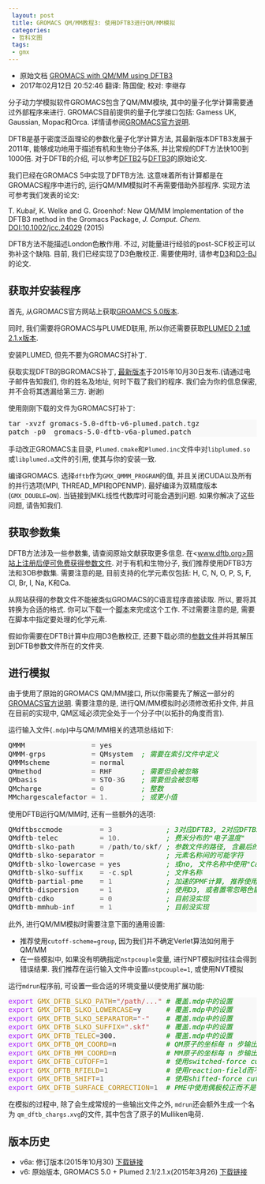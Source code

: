```yaml
---
 layout: post
 title: GROMACS QM/MM教程3: 使用DFTB3进行QM/MM模拟
 categories:
 - 哲科文图
 tags:
 - gmx
---
```


- 原始文档 [GROMACS with QM/MM using DFTB3](http://cbp.cfn.kit.edu/joomla/index.php/downloads/18-gromacs-with-qm-mm-using-dftb3)
- 2017年02月12日 20:52:46 翻译: 陈国俊; 校对: 李继存

分子动力学模拟软件GROMACS包含了QM/MM模块, 其中的量子化学计算需要通过外部程序来进行. GROMACS目前提供的量子化学接口包括: Gamess UK, Gaussian, Mopac和Orca. 详情请参阅[GROMACS官方说明](http://www.gromacs.org/Documentation/How-tos/QMMM).

DFTB是基于密度泛函理论的参数化量子化学计算方法, 其最新版本DFTB3发展于2011年, 能够成功地用于描述有机和生物分子体系, 并比常规的DFT方法快100到1000倍. 对于DFTB的介绍, 可以参考[DFTB2](http://journals.aps.org/prb/abstract/10.1103/PhysRevB.58.7260)与[DFTB3](http://pubs.acs.org/doi/abs/10.1021/ct100684s)的原始论文.

我们已经在GROMACS 5中实现了DFTB方法. 这意味着所有计算都是在GROMACS程序中进行的, 运行QM/MM模拟时不再需要借助外部程序. 实现方法可参考我们发表的论文:

T. Kubař, K. Welke and G. Groenhof: New QM/MM Implementation of the DFTB3 method in the Gromacs Package, <em>J. Comput. Chem.</em> [DOI:10.1002/jcc.24029](http://dx.doi.org/10.1002/jcc.24029) (2015)

DFTB方法不能描述London色散作用. 不过, 对能量进行经验的post-SCF校正可以弥补这个缺陷. 目前, 我们已经实现了D3色散校正. 需要使用时, 请参考[D3](http://scitation.aip.org/content/aip/journal/jcp/132/15/10.1063/1.3382344)和[D3-BJ](http://onlinelibrary.wiley.com/doi/10.1002/jcc.21759/abstract)的论文.

## 获取并安装程序

首先, 从GROMACS官方网站上获取[GROAMCS 5.0版本](ftp://ftp.gromacs.org/pub/gromacs/gromacs-5.0.tar.gz).

同时, 我们需要将GROMACS与PLUMED联用, 所以你还需要获取[PLUMED 2.1或2.1.x版本](http://www.plumed.org/get-it).

安装PLUMED, 但先不要为GROMACS打补丁.

获取实现DFTB的BGROMACS补丁, [最新版本](http://cbp.cfn.kit.edu/joomla/downloads/gromacs-5.0-dftb-v6a-plumed.patch.tgz)于2015年10月30日发布.(请通过电子邮件告知我们, 你的姓名及地址, 何时下载了我们的程序. 我们会为你的信息保密, 并不会将其透漏给第三方. 谢谢)

使用刚刚下载的文件为GROMACS打补丁:

<div class="highlight" style="background: #f8f8f8"><pre style="line-height: 125%">tar<span style="color: #bbbbbb"> </span>-xvzf<span style="color: #bbbbbb"> </span>gromacs-5.0-dftb-v6-plumed.patch.tgz<span style="color: #bbbbbb"></span>
patch<span style="color: #bbbbbb"> </span>-p0<span style="color: #bbbbbb">  </span>gromacs-5.0-dftb-v6a-plumed.patch<span style="color: #bbbbbb"></span>
</pre></div>

手动改正GROMACS主目录, `Plumed.cmake`和`Plumed.inc`文件中对`libplumed.so`或`libplumed.a`文件的引用, 使其与你的安装一致.

编译GROMACS. 选择`dftb`作为`GMX_QMMM_PROGRAM`的值, 并且关闭CUDA以及所有的并行选项(MPI, THREAD_MPI和OPENMP). 最好编译为双精度版本(`GMX_DOUBLE=ON`). 当链接到MKL线性代数库时可能会遇到问题. 如果你解决了这些问题, 请告知我们.

## 获取参数集

DFTB方法涉及一些参数集, 请查阅原始文献获取更多信息. 在<www.dftb.org>网站上注册后便可免费获得参数文件. 对于有机和生物分子, 我们推荐使用DFTB3方法和3OB参数集. 需要注意的是, 目前支持的化学元素仅包括: H, C, N, O, P, S, F, Cl, Br, I, Na, K和Ca.

从网站获得的参数文件不能被类似GROMACS的C语言程序直接读取. 所以, 要将其转换为合适的格式. 你可以下载一个[脚本](http://cbp.cfn.kit.edu/joomla/downloads/skf-to-c.sh)来完成这个工作. 不过需要注意的是, 需要在脚本中指定要处理的化学元素.

假如你需要在DFTB计算中应用D3色散校正, 还要下载必须的[参数文件](http://cbp.cfn.kit.edu/joomla/downloads/dftd3-files.tgz)并将其解压到DFTB参数文件所在的文件夹.

## 进行模拟

由于使用了原始的GROMACS QM/MM接口, 所以你需要先了解这一部分的[GROMACS官方说明](http://www.gromacs.org/Documentation/How-tos/QMMM). 需要注意的是, 进行QM/MM模拟时必须修改拓扑文件, 并且在目前的实现中, QM区域必须完全处于一个分子中(以拓扑的角度而言).

运行输入文件(`.mdp`)中与QM/MM相关的选项总结如下:

<div class="highlight" style="background: #f8f8f8"><pre style="line-height: 125%">QMMM<span style="color: #bbbbbb">                </span><span style="color: #666666">=</span><span style="color: #bbbbbb"> </span>yes<span style="color: #bbbbbb"></span>
QMMM<span style="color: #666666">-</span>grps<span style="color: #bbbbbb">           </span><span style="color: #666666">=</span><span style="color: #bbbbbb"> </span>QMsystem<span style="color: #bbbbbb">  </span><span style="color: #008800; font-style: italic">;</span><span style="color: #bbbbbb"> </span><span style="color: #008800; font-style: italic">需要在索引文件中定义</span><span style="color: #bbbbbb"></span>
QMMMscheme<span style="color: #bbbbbb">          </span><span style="color: #666666">=</span><span style="color: #bbbbbb"> </span>normal<span style="color: #bbbbbb"></span>
QMmethod<span style="color: #bbbbbb">            </span><span style="color: #666666">=</span><span style="color: #bbbbbb"> </span>RHF<span style="color: #bbbbbb">       </span><span style="color: #008800; font-style: italic">;</span><span style="color: #bbbbbb"> </span><span style="color: #008800; font-style: italic">需要但会被忽略</span><span style="color: #bbbbbb"></span>
QMbasis<span style="color: #bbbbbb">             </span><span style="color: #666666">=</span><span style="color: #bbbbbb"> </span>STO<span style="color: #666666">-3</span>G<span style="color: #bbbbbb">    </span><span style="color: #008800; font-style: italic">;</span><span style="color: #bbbbbb"> </span><span style="color: #008800; font-style: italic">需要但会被忽略</span><span style="color: #bbbbbb"></span>
QMcharge<span style="color: #bbbbbb">            </span><span style="color: #666666">=</span><span style="color: #bbbbbb"> </span><span style="color: #666666">0</span><span style="color: #bbbbbb">         </span><span style="color: #008800; font-style: italic">;</span><span style="color: #bbbbbb"> </span><span style="color: #008800; font-style: italic">整数</span><span style="color: #bbbbbb"></span>
MMchargescalefactor<span style="color: #bbbbbb"> </span><span style="color: #666666">=</span><span style="color: #bbbbbb"> </span><span style="color: #666666">1.</span><span style="color: #bbbbbb">        </span><span style="color: #008800; font-style: italic">;</span><span style="color: #bbbbbb"> </span><span style="color: #008800; font-style: italic">或更小值</span><span style="color: #bbbbbb"></span>
</pre></div>

使用DFTB运行QM/MM时, 还有一些额外的选项:

<div class="highlight" style="background: #f8f8f8"><pre style="line-height: 125%">QMdftbsccmode<span style="color: #bbbbbb">         </span><span style="color: #666666">=</span><span style="color: #bbbbbb"> </span><span style="color: #666666">3</span><span style="color: #bbbbbb">             </span><span style="color: #008800; font-style: italic">;</span><span style="color: #bbbbbb"> </span><span style="color: #008800; font-style: italic">3对应DFTB3,</span><span style="color: #bbbbbb"> </span><span style="color: #008800; font-style: italic">2对应DFTB2(也即SCC-DFTB)</span><span style="color: #bbbbbb"></span>
QMdftb<span style="color: #666666">-</span>telec<span style="color: #bbbbbb">          </span><span style="color: #666666">=</span><span style="color: #bbbbbb"> </span><span style="color: #666666">10.</span><span style="color: #bbbbbb">           </span><span style="color: #008800; font-style: italic">;</span><span style="color: #bbbbbb"> </span><span style="color: #008800; font-style: italic">费米分布的&quot;电子温度&quot;</span><span style="color: #bbbbbb"></span>
QMdftb<span style="color: #666666">-</span>slko<span style="color: #666666">-</span>path<span style="color: #bbbbbb">      </span><span style="color: #666666">=</span><span style="color: #bbbbbb"> </span><span style="color: #666666">/</span>path<span style="color: #666666">/</span>to<span style="color: #666666">/</span>skf<span style="color: #666666">/</span><span style="color: #bbbbbb"> </span><span style="color: #008800; font-style: italic">;</span><span style="color: #bbbbbb"> </span><span style="color: #008800; font-style: italic">参数文件的路径,</span><span style="color: #bbbbbb"> </span><span style="color: #008800; font-style: italic">含最后的斜线</span><span style="color: #bbbbbb"></span>
QMdftb<span style="color: #666666">-</span>slko<span style="color: #666666">-</span>separator<span style="color: #bbbbbb"> </span><span style="color: #666666">=</span><span style="color: #bbbbbb">               </span><span style="color: #008800; font-style: italic">;</span><span style="color: #bbbbbb"> </span><span style="color: #008800; font-style: italic">元素名称间的可能字符</span><span style="color: #bbbbbb"></span>
QMdftb<span style="color: #666666">-</span>slko<span style="color: #666666">-</span>lowercase<span style="color: #bbbbbb"> </span><span style="color: #666666">=</span><span style="color: #bbbbbb"> </span>yes<span style="color: #bbbbbb">           </span><span style="color: #008800; font-style: italic">;</span><span style="color: #bbbbbb"> </span><span style="color: #008800; font-style: italic">或no,</span><span style="color: #bbbbbb"> </span><span style="color: #008800; font-style: italic">文件名称中使用&quot;Ca&quot;还是&quot;ca&quot;</span><span style="color: #bbbbbb"></span>
QMdftb<span style="color: #666666">-</span>slko<span style="color: #666666">-</span>suffix<span style="color: #bbbbbb">    </span><span style="color: #666666">=</span><span style="color: #bbbbbb"> </span><span style="color: #666666">-</span>c<span style="color: #666666">.</span>spl<span style="color: #bbbbbb">        </span><span style="color: #008800; font-style: italic">;</span><span style="color: #bbbbbb"> </span><span style="color: #008800; font-style: italic">文件名称</span><span style="color: #bbbbbb"></span>
QMdftb<span style="color: #666666">-</span>partial<span style="color: #666666">-</span>pme<span style="color: #bbbbbb">    </span><span style="color: #666666">=</span><span style="color: #bbbbbb"> </span><span style="color: #666666">1</span><span style="color: #bbbbbb">             </span><span style="color: #008800; font-style: italic">;</span><span style="color: #bbbbbb"> </span><span style="color: #008800; font-style: italic">加速的PMF计算,</span><span style="color: #bbbbbb"> </span><span style="color: #008800; font-style: italic">推荐使用(置零关闭)</span><span style="color: #bbbbbb"></span>
QMdftb<span style="color: #666666">-</span>dispersion<span style="color: #bbbbbb">     </span><span style="color: #666666">=</span><span style="color: #bbbbbb"> </span><span style="color: #666666">1</span><span style="color: #bbbbbb">             </span><span style="color: #008800; font-style: italic">;</span><span style="color: #bbbbbb"> </span><span style="color: #008800; font-style: italic">使用D3,</span><span style="color: #bbbbbb"> </span><span style="color: #008800; font-style: italic">或者置零忽略色散校正</span><span style="color: #bbbbbb"></span>
QMdftb<span style="color: #666666">-</span>cdko<span style="color: #bbbbbb">           </span><span style="color: #666666">=</span><span style="color: #bbbbbb"> </span><span style="color: #666666">0</span><span style="color: #bbbbbb">             </span><span style="color: #008800; font-style: italic">;</span><span style="color: #bbbbbb"> </span><span style="color: #008800; font-style: italic">目前没实现</span><span style="color: #bbbbbb"></span>
QMdftb<span style="color: #666666">-</span>mmhub<span style="color: #666666">-</span>inf<span style="color: #bbbbbb">      </span><span style="color: #666666">=</span><span style="color: #bbbbbb"> </span><span style="color: #666666">1</span><span style="color: #bbbbbb">             </span><span style="color: #008800; font-style: italic">;</span><span style="color: #bbbbbb"> </span><span style="color: #008800; font-style: italic">目前没实现</span><span style="color: #bbbbbb"></span>
</pre></div>

此外, 进行QM/MM模拟时需要注意下面的通用设置:

- 推荐使用`cutoff-scheme=group`, 因为我们并不确定Verlet算法如何用于QM/MM
- 在一些模拟中, 如果没有明确指定`nstpcouple`变量, 进行NPT模拟时往往会得到错误结果. 我们推荐在运行输入文件中设置`nstpcouple=1`, 或使用NVT模拟

运行`mdrun`程序前, 可设置一些合适的环境变量以便使用扩展功能:

<div class="highlight" style="background: #f8f8f8"><pre style="line-height: 125%"><span style="color: #AA22FF">export</span><span style="color: #bbbbbb"> </span><span style="color: #B8860B">GMX_DFTB_SLKO_PATH</span><span style="color: #666666">=</span><span style="color: #BB4444">&quot;/path/...&quot;</span><span style="color: #bbbbbb"> </span><span style="color: #008800; font-style: italic">#</span><span style="color: #bbbbbb"> </span><span style="color: #008800; font-style: italic">覆盖.mdp中的设置</span><span style="color: #bbbbbb"></span>
<span style="color: #AA22FF">export</span><span style="color: #bbbbbb"> </span><span style="color: #B8860B">GMX_DFTB_SLKO_LOWERCASE</span><span style="color: #666666">=</span>y<span style="color: #bbbbbb">      </span><span style="color: #008800; font-style: italic">#</span><span style="color: #bbbbbb"> </span><span style="color: #008800; font-style: italic">覆盖.mdp中的设置</span><span style="color: #bbbbbb"></span>
<span style="color: #AA22FF">export</span><span style="color: #bbbbbb"> </span><span style="color: #B8860B">GMX_DFTB_SLKO_SEPARATOR</span><span style="color: #666666">=</span><span style="color: #BB4444">&quot;-&quot;</span><span style="color: #bbbbbb">    </span><span style="color: #008800; font-style: italic">#</span><span style="color: #bbbbbb"> </span><span style="color: #008800; font-style: italic">覆盖.mdp中的设置</span><span style="color: #bbbbbb"></span>
<span style="color: #AA22FF">export</span><span style="color: #bbbbbb"> </span><span style="color: #B8860B">GMX_DFTB_SLKO_SUFFIX</span><span style="color: #666666">=</span><span style="color: #BB4444">&quot;.skf&quot;</span><span style="color: #bbbbbb">    </span><span style="color: #008800; font-style: italic">#</span><span style="color: #bbbbbb"> </span><span style="color: #008800; font-style: italic">覆盖.mdp中的设置</span><span style="color: #bbbbbb"></span>
<span style="color: #AA22FF">export</span><span style="color: #bbbbbb"> </span><span style="color: #B8860B">GMX_DFTB_TELEC</span><span style="color: #666666">=</span>300.<span style="color: #bbbbbb">            </span><span style="color: #008800; font-style: italic">#</span><span style="color: #bbbbbb"> </span><span style="color: #008800; font-style: italic">覆盖.mdp中的设置</span><span style="color: #bbbbbb"></span>
<span style="color: #AA22FF">export</span><span style="color: #bbbbbb"> </span><span style="color: #B8860B">GMX_DFTB_QM_COORD</span><span style="color: #666666">=</span>n<span style="color: #bbbbbb">            </span><span style="color: #008800; font-style: italic">#</span><span style="color: #bbbbbb"> </span><span style="color: #008800; font-style: italic">QM原子的坐标每</span><span style="color: #bbbbbb"> </span><span style="color: #008800; font-style: italic">n</span><span style="color: #bbbbbb"> </span><span style="color: #008800; font-style: italic">步输出一次</span><span style="color: #bbbbbb"></span>
<span style="color: #AA22FF">export</span><span style="color: #bbbbbb"> </span><span style="color: #B8860B">GMX_DFTB_MM_COORD</span><span style="color: #666666">=</span>n<span style="color: #bbbbbb">            </span><span style="color: #008800; font-style: italic">#</span><span style="color: #bbbbbb"> </span><span style="color: #008800; font-style: italic">MM原子的坐标每</span><span style="color: #bbbbbb"> </span><span style="color: #008800; font-style: italic">n</span><span style="color: #bbbbbb"> </span><span style="color: #008800; font-style: italic">步输出一次</span><span style="color: #bbbbbb"></span>
<span style="color: #AA22FF">export</span><span style="color: #bbbbbb"> </span><span style="color: #B8860B">GMX_DFTB_CUTOFF</span><span style="color: #666666">=1</span><span style="color: #bbbbbb">              </span><span style="color: #008800; font-style: italic">#</span><span style="color: #bbbbbb"> </span><span style="color: #008800; font-style: italic">使用switched-force</span><span style="color: #bbbbbb"> </span><span style="color: #008800; font-style: italic">cut-off而不是PME处理QM/MM静电相互作用</span><span style="color: #bbbbbb"></span>
<span style="color: #AA22FF">export</span><span style="color: #bbbbbb"> </span><span style="color: #B8860B">GMX_DFTB_RFIELD</span><span style="color: #666666">=1</span><span style="color: #bbbbbb">              </span><span style="color: #008800; font-style: italic">#</span><span style="color: #bbbbbb"> </span><span style="color: #008800; font-style: italic">使用reaction-field而不是PME处理QM/MM静电相互作用</span><span style="color: #bbbbbb"></span>
<span style="color: #AA22FF">export</span><span style="color: #bbbbbb"> </span><span style="color: #B8860B">GMX_DFTB_SHIFT</span><span style="color: #666666">=1</span><span style="color: #bbbbbb">               </span><span style="color: #008800; font-style: italic">#</span><span style="color: #bbbbbb"> </span><span style="color: #008800; font-style: italic">使用shifted-force</span><span style="color: #bbbbbb"> </span><span style="color: #008800; font-style: italic">cut-off而不是PME处理QM/MM静电相互作用</span><span style="color: #bbbbbb"></span>
<span style="color: #AA22FF">export</span><span style="color: #bbbbbb"> </span><span style="color: #B8860B">GMX_DFTB_SURFACE_CORRECTION</span><span style="color: #666666">=1</span><span style="color: #bbbbbb">  </span><span style="color: #008800; font-style: italic">#</span><span style="color: #bbbbbb"> </span><span style="color: #008800; font-style: italic">PME中使用偶极校正而不是使用tin-foil边界条件</span><span style="color: #bbbbbb"></span>
</pre></div>

在模拟的过程中, 除了会生成常规的一些输出文件之外, `mdrun`还会额外生成一个名为 `qm_dftb_chargs.xvg`的文件, 其中包含了原子的Mulliken电荷.

## 版本历史

- v6a: 修订版本(2015年10月30) [下载链接](http://cbp.cfn.kit.edu/joomla/downloads/gromacs-5.0-dftb-v6a-plumed.patch.tgz)
- v6: 原始版本, GROMACS 5.0 + Plumed 2.1/2.1.x(2015年3月26) [下载链接](http://cbp.cfn.kit.edu/joomla/downloads/gromacs-5.0-dftb-v6-plumed.patch.tgz)
